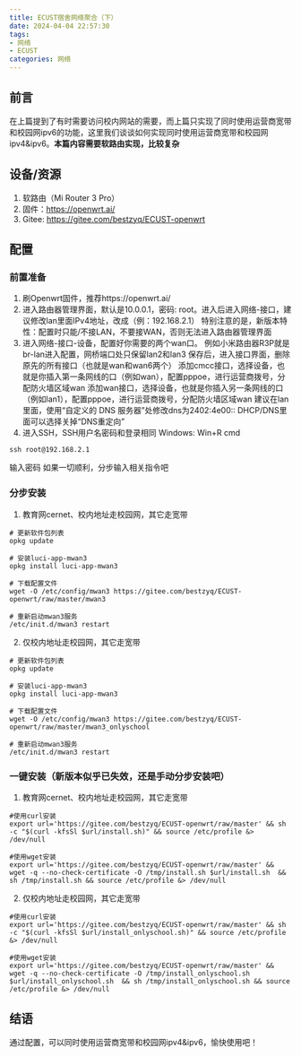 ```yaml
---
title: ECUST宿舍网络聚合（下）
date: 2024-04-04 22:57:30
tags:
- 网络
- ECUST
categories: 网络
---
```

## 前言
在上篇提到了有时需要访问校内网站的需要，而上篇只实现了同时使用运营商宽带和校园网ipv6的功能，这里我们谈谈如何实现同时使用运营商宽带和校园网ipv4&ipv6。**本篇内容需要软路由实现，比较复杂**

## 设备/资源
1. 软路由（Mi Router 3 Pro）
2. 固件：https://openwrt.ai/
3. Gitee: https://gitee.com/bestzyq/ECUST-openwrt

## 配置
### 前置准备
1. 刷Openwrt固件，推荐https://openwrt.ai/
2. 进入路由器管理界面，默认是10.0.0.1，密码: root。进入后进入网络-接口，建议修改lan里面IPv4地址，改成（例：192.168.2.1）
特别注意的是，新版本特性：配置时只能/不接LAN，不要接WAN，否则无法进入路由器管理界面
3. 进入网络-接口-设备，配置好你需要的两个wan口。
例如小米路由器R3P就是br-lan进入配置，网桥端口处只保留lan2和lan3
保存后，进入接口界面，删除原先的所有接口（也就是wan和wan6两个）
添加cmcc接口，选择设备，也就是你插入第一条网线的口（例如wan），配置pppoe，进行运营商拨号，分配防火墙区域wan
添加wan接口，选择设备，也就是你插入另一条网线的口（例如lan1），配置pppoe，进行运营商拨号，分配防火墙区域wan
建议在lan里面，使用“自定义的 DNS 服务器”处修改dns为2402:4e00::
DHCP/DNS里面可以选择关掉“DNS重定向”
4. 进入SSH，SSH用户名密码和登录相同
Windows:
Win+R cmd
```
ssh root@192.168.2.1
```
输入密码
如果一切顺利，分步输入相关指令吧

### 分步安装
1. 教育网cernet、校内地址走校园网，其它走宽带
```
# 更新软件包列表
opkg update
```
```
# 安装luci-app-mwan3
opkg install luci-app-mwan3
```
```
# 下载配置文件
wget -O /etc/config/mwan3 https://gitee.com/bestzyq/ECUST-openwrt/raw/master/mwan3
```
```
# 重新启动mwan3服务
/etc/init.d/mwan3 restart
```
2. 仅校内地址走校园网，其它走宽带
```
# 更新软件包列表
opkg update
```
```
# 安装luci-app-mwan3
opkg install luci-app-mwan3
```
```
# 下载配置文件
wget -O /etc/config/mwan3 https://gitee.com/bestzyq/ECUST-openwrt/raw/master/mwan3_onlyschool
```
```
# 重新启动mwan3服务
/etc/init.d/mwan3 restart
```

### 一键安装（新版本似乎已失效，还是手动分步安装吧）
1. 教育网cernet、校内地址走校园网，其它走宽带
```
#使用curl安装
export url='https://gitee.com/bestzyq/ECUST-openwrt/raw/master' && sh -c "$(curl -kfsSl $url/install.sh)" && source /etc/profile &> /dev/null
```
```
#使用wget安装
export url='https://gitee.com/bestzyq/ECUST-openwrt/raw/master' && wget -q --no-check-certificate -O /tmp/install.sh $url/install.sh  && sh /tmp/install.sh && source /etc/profile &> /dev/null
```
2. 仅校内地址走校园网，其它走宽带
```
#使用curl安装
export url='https://gitee.com/bestzyq/ECUST-openwrt/raw/master' && sh -c "$(curl -kfsSl $url/install_onlyschool.sh)" && source /etc/profile &> /dev/null
```
```
#使用wget安装
export url='https://gitee.com/bestzyq/ECUST-openwrt/raw/master' && wget -q --no-check-certificate -O /tmp/install_onlyschool.sh $url/install_onlyschool.sh  && sh /tmp/install_onlyschool.sh && source /etc/profile &> /dev/null
```

## 结语
通过配置，可以同时使用运营商宽带和校园网ipv4&ipv6，愉快使用吧！